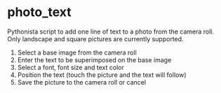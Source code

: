 photo_text
==========

Pythonista script to add one line of text to a photo from the camera roll.
Only landscape and square pictures are currently supported.

1. Select a base image from the camera roll
2. Enter the text to be superimposed on the base image
3. Select a font, font size and text color
4. Position the text (touch the picture and the text will follow)
5. Save the picture to the camera roll or cancel
